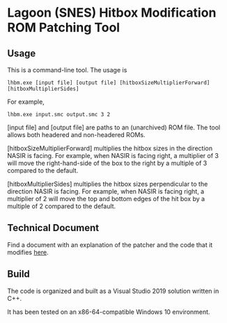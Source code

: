 # Lagoon (SNES) Hitbox Modification ROM Patching Tool

## Usage

This is a command-line tool. The usage is

``` 
lhbm.exe [input file] [output file] [hitboxSizeMultiplierForward] [hitboxMultiplierSides]
```

For example,

``` 
lhbm.exe input.smc output.smc 3 2
```

[input file] and [output file] are paths to an (unarchived) ROM file. The tool allows both headered and non-headered ROMs.

[hitboxSizeMultiplierForward] multiplies the hitbox sizes in the direction NASIR is facing. For example, when NASIR is facing right, a multiplier of 3 will move the right-hand-side of the box to the right by a multiple of 3 compared to the default.

[hitboxMultiplierSides] multiplies the hitbox sizes perpendicular to the direction NASIR is facing. For example, when NASIR is facing right, a multiplier of 2 will move the top and bottom edges of the hit box by a multiple of 2 compared to the default.

## Technical Document
Find a document with an explanation of the patcher and the code that it modifies [here](https://raw.githubusercontent.com/clandrew/lagoonhitbox/master/lagoon_patch_info.txt).

## Build
The code is organized and built as a Visual Studio 2019 solution written in C++. 

It has been tested on an x86-64-compatible Windows 10 environment.
